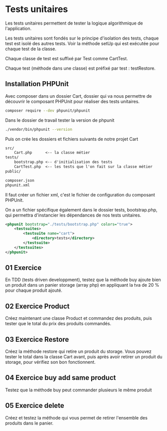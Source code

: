 # Tests unitaires

Les tests unitaires permettent de tester la logique algorithmique de l'application.

Les tests unitaires sont fondés sur le principe d'isolation des tests, chaque test est isolé des autres tests. Voir la méthode setUp qui est exécutée pour chaque test de la classe.

Chaque classe de test est suffixé par Test comme CartTest.

Chaque test (méthode dans une classe) est préfixé par test : testRestore.

## Installation PHPUnit

Avec composer dans un dossier Cart, dossier qui va nous permettre de découvrir le composant PHPUnit pour réaliser des tests unitaires.

```bash
composer require --dev phpunit/phpunit
```

Dans le dossier de travail tester la version de phpunit

```bash
./vendor/bin/phpunit --version
```

Puis on crée les dossiers et fichiers suivants de notre projet Cart

```txt
src/
    Cart.php      <-- la classe métier
tests/
    bootstrap.php <-- d'initialisation des tests
    CartTest.php  <-- les tests que l'on fait sur la classe métier
public/

composer.json
phpunit.xml

```

Il faut créer un fichier xml, c'est le fichier de configuration du composant PHPUnit. 

On a un fichier spécifique également dans le dossier tests, bootstrap.php, qui permettra d'instancier les dépendances de nos tests unitaires.

```xml
<phpunit bootstrap="./tests/bootstrap.php" colors="true">
    <testsuites>
        <testsuite name="cart">
            <directory>tests</directory>
        </testsuite>
    </testsuites>
</phpunit>
```

## 01 Exercice 

En TDD (tests driven developpment), testez que la méthode buy ajoute bien un produit dans un panier storage (array php) en appliquant la tva de 20 % pour chaque produit ajouté.

## 02 Exercice Product

Créez maintenant une classe Product et commandez des produits, puis tester que le total du prix des produits commandés.

## 03 Exercice Restore

Créez la méthode restore qui retire un produit du storage. Vous pouvez tester le total dans la classe Cart avant, puis après avoir retirer un produit du storage, pour vérifiez son bon fonctionnent.

## 04 Exercice buy add same product

Testez que la méthode buy peut commander plusieurs le même produit

## 05 Exercice delete 

Créez et testez la méthode qui vous permet de retirer l'ensemble des produits dans le panier.